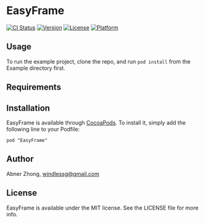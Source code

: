 # EasyFrame

[![CI Status](http://img.shields.io/travis/windless/EasyFrame.svg?style=flat)](https://travis-ci.org/windless/EasyFrame)
[![Version](https://img.shields.io/cocoapods/v/EasyFrame.svg?style=flat)](http://cocoadocs.org/docsets/EasyFrame)
[![License](https://img.shields.io/cocoapods/l/EasyFrame.svg?style=flat)](http://cocoadocs.org/docsets/EasyFrame)
[![Platform](https://img.shields.io/cocoapods/p/EasyFrame.svg?style=flat)](http://cocoadocs.org/docsets/EasyFrame)

## Usage

To run the example project, clone the repo, and run `pod install` from the Example directory first.

## Requirements

## Installation

EasyFrame is available through [CocoaPods](http://cocoapods.org). To install
it, simply add the following line to your Podfile:

    pod "EasyFrame"

## Author

Abner Zhong, windlessg@gmail.com

## License

EasyFrame is available under the MIT license. See the LICENSE file for more info.

